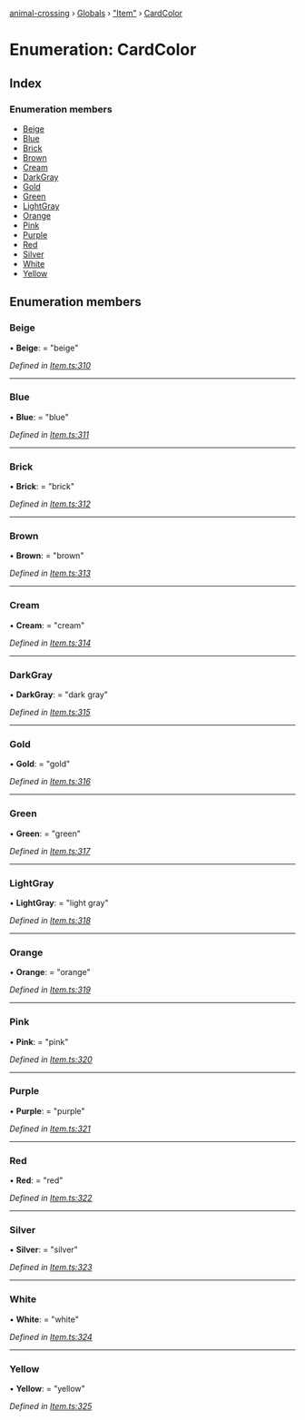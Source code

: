 [animal-crossing](../README.md) › [Globals](../globals.md) › ["Item"](../modules/_item_.md) › [CardColor](_item_.cardcolor.md)

# Enumeration: CardColor

## Index

### Enumeration members

* [Beige](_item_.cardcolor.md#beige)
* [Blue](_item_.cardcolor.md#blue)
* [Brick](_item_.cardcolor.md#brick)
* [Brown](_item_.cardcolor.md#brown)
* [Cream](_item_.cardcolor.md#cream)
* [DarkGray](_item_.cardcolor.md#darkgray)
* [Gold](_item_.cardcolor.md#gold)
* [Green](_item_.cardcolor.md#green)
* [LightGray](_item_.cardcolor.md#lightgray)
* [Orange](_item_.cardcolor.md#orange)
* [Pink](_item_.cardcolor.md#pink)
* [Purple](_item_.cardcolor.md#purple)
* [Red](_item_.cardcolor.md#red)
* [Silver](_item_.cardcolor.md#silver)
* [White](_item_.cardcolor.md#white)
* [Yellow](_item_.cardcolor.md#yellow)

## Enumeration members

###  Beige

• **Beige**: = "beige"

*Defined in [Item.ts:310](https://github.com/Norviah/animal-crossing/blob/267b9fa/module/types/Item.ts#L310)*

___

###  Blue

• **Blue**: = "blue"

*Defined in [Item.ts:311](https://github.com/Norviah/animal-crossing/blob/267b9fa/module/types/Item.ts#L311)*

___

###  Brick

• **Brick**: = "brick"

*Defined in [Item.ts:312](https://github.com/Norviah/animal-crossing/blob/267b9fa/module/types/Item.ts#L312)*

___

###  Brown

• **Brown**: = "brown"

*Defined in [Item.ts:313](https://github.com/Norviah/animal-crossing/blob/267b9fa/module/types/Item.ts#L313)*

___

###  Cream

• **Cream**: = "cream"

*Defined in [Item.ts:314](https://github.com/Norviah/animal-crossing/blob/267b9fa/module/types/Item.ts#L314)*

___

###  DarkGray

• **DarkGray**: = "dark gray"

*Defined in [Item.ts:315](https://github.com/Norviah/animal-crossing/blob/267b9fa/module/types/Item.ts#L315)*

___

###  Gold

• **Gold**: = "gold"

*Defined in [Item.ts:316](https://github.com/Norviah/animal-crossing/blob/267b9fa/module/types/Item.ts#L316)*

___

###  Green

• **Green**: = "green"

*Defined in [Item.ts:317](https://github.com/Norviah/animal-crossing/blob/267b9fa/module/types/Item.ts#L317)*

___

###  LightGray

• **LightGray**: = "light gray"

*Defined in [Item.ts:318](https://github.com/Norviah/animal-crossing/blob/267b9fa/module/types/Item.ts#L318)*

___

###  Orange

• **Orange**: = "orange"

*Defined in [Item.ts:319](https://github.com/Norviah/animal-crossing/blob/267b9fa/module/types/Item.ts#L319)*

___

###  Pink

• **Pink**: = "pink"

*Defined in [Item.ts:320](https://github.com/Norviah/animal-crossing/blob/267b9fa/module/types/Item.ts#L320)*

___

###  Purple

• **Purple**: = "purple"

*Defined in [Item.ts:321](https://github.com/Norviah/animal-crossing/blob/267b9fa/module/types/Item.ts#L321)*

___

###  Red

• **Red**: = "red"

*Defined in [Item.ts:322](https://github.com/Norviah/animal-crossing/blob/267b9fa/module/types/Item.ts#L322)*

___

###  Silver

• **Silver**: = "silver"

*Defined in [Item.ts:323](https://github.com/Norviah/animal-crossing/blob/267b9fa/module/types/Item.ts#L323)*

___

###  White

• **White**: = "white"

*Defined in [Item.ts:324](https://github.com/Norviah/animal-crossing/blob/267b9fa/module/types/Item.ts#L324)*

___

###  Yellow

• **Yellow**: = "yellow"

*Defined in [Item.ts:325](https://github.com/Norviah/animal-crossing/blob/267b9fa/module/types/Item.ts#L325)*
